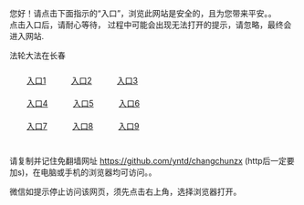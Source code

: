 您好！请点击下面指示的“入口”，浏览此网站是安全的，且为您带来平安。。 <br/>
点击入口后，请耐心等待， 过程中可能会出现无法打开的提示，请忽略，最终会进入网站. </br>

法轮大法在长春<br/>
<div style="padding:10px"><a style="margin:20px" target="_blank" href="https://d3as085t9cbccr.cloudfront.net/2Qpsp?xzulwav" id="ccLink1" rel="nofollow">入口1</a> <a target="_blank" style="margin:20px" href="https://d3jb8z5ehlpnbq.cloudfront.net/2Qpsp?kvzjwcj" id="ccLink2" rel="nofollow">入口2</a> <a style="margin:20px" target="_blank" href="https://daeadi45yd5sh.cloudfront.net/2Qpsp?hsuaev" id="ccLink3" rel="nofollow">入口3</a></div>

<div style="padding:10px" ><a style="margin:20px" target="_blank" href="https://d3as085t9cbccr.cloudfront.net/2Qpsp?xzulwav" id="ccLink4" rel="nofollow">入口4</a> <a style="margin:20px" href="https://d3jb8z5ehlpnbq.cloudfront.net/2Qpsp?kvzjwcj" target="_blank" id="ccLink5" rel="nofollow">入口5</a> <a style="margin:20px" href="https://daeadi45yd5sh.cloudfront.net/2Qpsp?hsuaev" target="_blank" id="ccLink6" rel="nofollow">入口6</a></div>

<div style="padding:10px"><a style="margin:20px" target="_blank" href="https://d3as085t9cbccr.cloudfront.net/2Qpsp?xzulwav" id="ccLink7" rel="nofollow">入口7</a> <a style="margin:20px" href="https://d3jb8z5ehlpnbq.cloudfront.net/2Qpsp?kvzjwcj" target="_blank" id="ccLink8" rel="nofollow">入口8</a> <a style="margin:20px" target="_blank" href="https://daeadi45yd5sh.cloudfront.net/2Qpsp?hsuaev" id="ccLink9" rel="nofollow">入口9</a></div>

<br/>



请复制并记住免翻墙网址 https://github.com/yntd/changchunzx (http后一定要加s)，在电脑或手机的浏览器均可访问。。<br/>

微信如提示停止访问该网页，须先点击右上角，选择浏览器打开。

